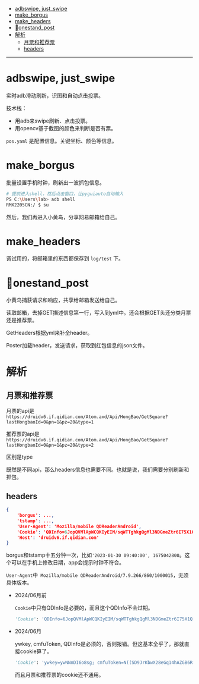 - [adbswipe, just\_swipe](#adbswipe-just_swipe)
- [make\_borgus](#make_borgus)
- [make\_headers](#make_headers)
- [🚀onestand\_post](#onestand_post)
- [解析](#解析)
  - [月票和推荐票](#月票和推荐票)
  - [headers](#headers)

---

# adbswipe, just_swipe

实时adb滑动刷新，识图和自动点击投票。

技术栈：
- 用adb来swipe刷新、点击投票。
- 用opencv基于截图的颜色来判断是否有票。

`pos.yaml` 是配置信息。关键坐标、颜色等信息。

# make_borgus

批量设置手机时钟，刷新出一波抓包信息。

```bash
# 提前进入shell，然后点击窗口，让pyguiauto自动输入
PS C:\Users\lab> adb shell
RMX2205CN:/ $ su
```

然后，我们再进入小黄鸟，分享网易邮箱给自己。

# make_headers

调试用的，将邮箱里的东西都保存到 `log/test` 下。

# 🚀onestand_post

小黄鸟捕获请求和响应，共享给邮箱发送给自己。

读取邮箱，去掉GET描述信息第一行，写入到yml中。还会根据GET头还分类月票还是推荐票。

GetHeaders根据yml来补全header。

Poster加载header，发送请求，获取到红包信息的json文件。

# 解析

## 月票和推荐票

月票的api是`https://druidv6.if.qidian.com/Atom.axd/Api/HongBao/GetSquare?lastHongbaoId=0&pn=1&pz=20&type=1`

推荐票的api是`https://druidv6.if.qidian.com/Atom.axd/Api/HongBao/GetSquare?lastHongbaoId=0&pn=1&pz=20&type=2`

区别是type

既然是不同api，那么headers信息也需要不同。也就是说，我们需要分别刷新和抓包。

## headers
```json
{
    'borgus': ...,
    'tstamp': ...,
    'User-Agent': 'Mozilla/mobile QDReaderAndroid',
    'Cookie': 'QDInfo=6JopQVMlApWCQKIyEIM/sqWTTghkgQgMl3NDGmeZtr6I75X1QN0BYrGDF2Vtwl36vldl0NxNjvGyHJ9evuJteBV3v+i2FcrCEFH7gIbBuE4+yyFxnwYlRMjguKijIK6xW2SJJ/jU+byLV3a71hfMxQkyrjoJE1bZgu2UR/E7WMXALROy/H2vt1Yqcd+PB4zs2Fjb6TK9jVhD5/6KtcopGWUv5nUcLOsU+IZuwZibxv2YrCD/CLPAl3YUg8bHRLy1KjyW6Otajo4LUWxZedF6lQHAzxGU5B38NdWtcQ6HDdgOgeq2YXr2ZlNG6BT7bKX81S845+Sh2fjEO6fmNGVvefUPylkSgXkbfg1OoU+yPChdMDMyUNuCKQ==',
    'Host': 'druidv6.if.qidian.com'
}
```
borgus和tstamp十五分钟一次，比如`'2023-01-30 09:40:00', 1675042800`。这个可以在手机上修改日期，app会提示时钟不符合。

`User-Agent`中` Mozilla/mobile QDReaderAndroid/7.9.266/860/1000015`，无须具体版本。

- 2024/06月前

    `Cookie`中只有QDInfo是必要的，而且这个QDInfo不会过期。

    ```python
    'Cookie': 'QDInfo=6JopQVMlApWCQKIyEIM/sqWTTghkgQgMl3NDGmeZtr6I75X1QN0BYrGDF2Vtwl36vldl0NxNjvGyHJ9evuJteBV3v+i2FcrCEFH7gIbBuE4+yyFxnwYlRMjguKijIK6xW2SJJ/jU+byLV3a71hfMxQkyrjoJE1bZgu2UR/E7WMXALROy/H2vt1Yqcd+PB4zs2Fjb6TK9jVhD5/6KtcopGWUv5nUcLOsU+IZuwZibxv2YrCD/CLPAl3YUg8bHRLy1KjyW6Otajo4LUWxZedF6lQHAzxGU5B38NdWtcQ6HDdgOgeq2YXr2ZlNG6BT7bKX81S845+Sh2fjEO6fmNGVvefUPylkSgXkbfg1OoU+yPChdMDMyUNuCKQ==',
    ```
- 2024/06月
    
    ywkey, cmfuToken, QDInfo是必须的，否则报错。但这基本全乎了，那就直接cookie算了。
    ```python
    'Cookie': 'ywkey=ywNNnDI6o8sg; cmfuToken=N((SD9JrKbwX28eGq14hAZGB6RIJBkPHwZ1116owWhxacq7t_VMzprlGKKgTA3AutPb6PE_jsODvxrbM2SQeviNzTL_xGgDTMzTC_97_Js20Qv0e-E1jK-zf4dVVxHt2JwfL4o2aKyi77sH_7nLCB6fKKF386OrfcaNlDfXAwuYL4btGiSjxsE1JgQJFmRrOQL_efN1oxhtfm95Lq46M2O8uEbSsf74g5B7Nep15LHK1uJjFCe8qxP5Y1jBCKnLIw8ypJrzkRUplO_hQQ7JRbZi1Q2; QDInfo=6JopQVMlApWCQKIyEIM/sqWTTghkgQgMl3NDGmeZtr6I75X1QN0BYhslB10qXhUuIa6hoCNR3vqH8D615NCmZQAKScxs81Mv8BR06X9t3nJo3sG5GsrsK2WKXGCZGItQLoDY0uBvJ8la8JUaLOPRijp02le8y5PkvtF5TaxdSQrPyzzJ5zrLqAUCPmTHNeCKNoSxuULRwVdxDPQFQILjGZd27qBDV05c6OkvSc/w9cbUVzE8uGMUO3AbgDb8vGN33HCQ66tFJcEjeXuUGy8f8BZjRz2g8+QQn5w9n5OwIA3Luz4NEuWRORnsXC1HOjZMVptQ8k879a3AkPxKMbOPvH/sL6+ERaUwfUdKVX2EPkUv7GMzD2QHNw==',
    ```

    而且月票和推荐票的cookie还不通用。